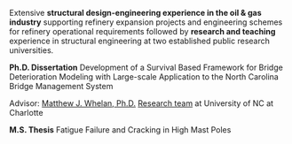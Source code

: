 Extensive **structural design-engineering experience in the oil & gas industry** supporting refinery expansion projects and engineering schemes for refinery operational requirements followed by **research and teaching** experience in structural engineering at two established public research universities. 


**Ph.D. Dissertation**
Development of a Survival Based Framework for Bridge Deterioration Modeling with Large-scale Application to the North Carolina Bridge Management System 

Advisor: [Matthew J. Whelan, Ph.D.](https://coefs.uncc.edu/mwhelan3/)
[Research team](https://coefs.uncc.edu/mwhelan3/research-team/) at University of NC at Charlotte  


**M.S. Thesis**
Fatigue Failure and Cracking in High Mast Poles
